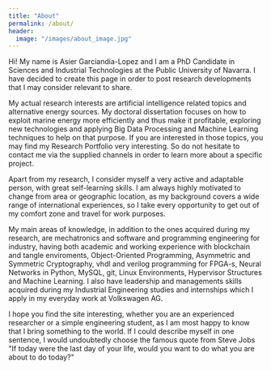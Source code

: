 ```yaml
---
title: "About"
permalink: /about/
header:
  image: "/images/about_image.jpg"
---
```


Hi! My name is Asier Garciandia-Lopez and I am a PhD Candidate in Sciences and Industrial Technologies at the Public University of Navarra. I have decided to create this page in order to post research developments that I may consider relevant to share. 

My actual research interests are artificial intelligence related topics and alternative energy sources. My doctoral dissertation focuses on how to exploit marine energy more efficiently and thus make it profitable, exploring new technologies and applying Big Data Processing and Machine Learning techniques to help on that purpose. If you are interested in those topics, you may find my Research Portfolio very interesting. So do not hesitate to contact me via the supplied channels in order to learn more about a specific project.

Apart from my research, I consider myself a very active and adaptable person, with great self-learning skills. I am always highly motivated to change from area or geographic location, as my background covers a wide range of international experiences, so I take every opportunity to get out of my comfort zone and travel for work purposes.

My main areas of knowledge, in addition to the ones acquired during my research, are mechatronics and software and programming engineering for industry, having both academic and working experience with blockchain and tangle enviroments, Object-Oriented Programming, Asymmetric and Symmetric Cryptography, vhdl and verilog programming for FPGA-s, Neural Networks in Python, MySQL, git, Linux Environments, Hypervisor Structures and Machine Learning. I also have leadership and managements skills acquired during my Industrial Engineering studies and internships which I apply in my everyday work at Volkswagen AG.

I hope you find the site interesting, whether you are an experienced researcher or a simple engineering student, as I am most happy to know that I bring something to the world. If I could describe myself in one sentence, I would undoubtedly choose the famous quote from Steve Jobs "If today were the last day of your life, would you want to do what you are about to do today?"